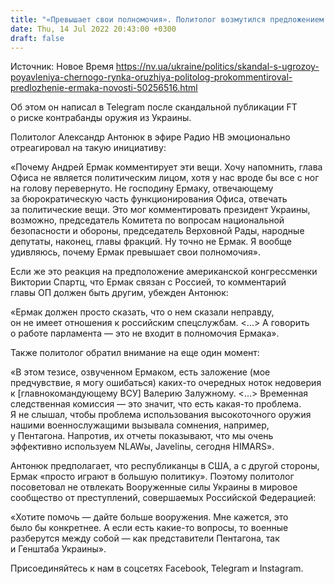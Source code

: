 ```yaml
---
title: "«Превышает свои полномочия». Политолог возмутился предложением Ермака относительно контроля использования западного оружия"
date: Thu, 14 Jul 2022 20:43:00 +0300
draft: false
---
```

Источник: Новое Время https://nv.ua/ukraine/politics/skandal-s-ugrozoy-poyavleniya-chernogo-rynka-oruzhiya-politolog-prokommentiroval-predlozhenie-ermaka-novosti-50256516.html


Об этом он написал в Telegram после скандальной публикации FT о риске контрабанды оружия из Украины.

Политолог Александр Антонюк в эфире Радио НВ эмоционально отреагировал на такую инициативу:

«Почему Андрей Ермак комментирует эти вещи. Хочу напомнить, глава Офиса не является политическим лицом, хотя у нас вроде бы все с ног на голову перевернуто. Не господину Ермаку, отвечающему за бюрократическую часть функционирования Офиса, отвечать за политические вещи. Это мог комментировать президент Украины, возможно, председатель Комитета по вопросам национальной безопасности и обороны, председатель Верховной Рады, народные депутаты, наконец, главы фракций. Ну точно не Ермак. Я вообще удивляюсь, почему Ермак превышает свои полномочия».

Если же это реакция на предположение американской конгрессменки Виктории Спартц, что Ермак связан с Россией, то комментарий главы ОП должен быть другим, убежден Антонюк:

«Ермак должен просто сказать, что о нем сказали неправду, он не имеет отношения к российским спецслужбам. <...> А говорить о работе парламента — это не входит в полномочия Ермака».

Также политолог обратил внимание на еще один момент:

«В этом тезисе, озвученном Ермаком, есть заложение (мое предчувствие, я могу ошибаться) каких-то очередных ноток недоверия к [главнокомандующему ВСУ] Валерию Залужному. <...> Временная следственная комиссия — это значит, что есть какая-то проблема. Я не слышал, чтобы проблема использования высокоточного оружия нашими военнослужащими вызывала сомнения, например, у Пентагона. Напротив, их отчеты показывают, что мы очень эффективно используем NLAWы, Javelinы, сегодня HIMARS».

Антонюк предполагает, что республиканцы в США, а с другой стороны, Ермак «просто играют в большую политику». Поэтому политолог посоветовал не отвлекать Вооруженные силы Украины в мировое сообщество от преступлений, совершаемых Российской Федерацией:

«Хотите помочь — дайте больше вооружения. Мне кажется, это было бы конкретнее. А если есть какие-то вопросы, то военные разберутся между собой — как представители Пентагона, так и Генштаба Украины».

Присоединяйтесь к нам в соцсетях Facebook, Telegram и Instagram.
